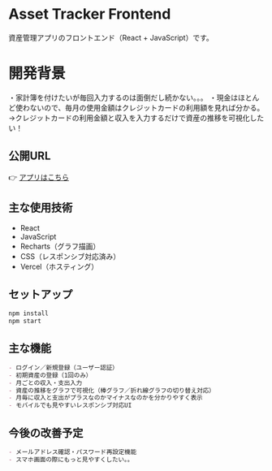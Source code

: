 # Asset Tracker Frontend

資産管理アプリのフロントエンド（React + JavaScript）です。

# 開発背景

・家計簿を付けたいが毎回入力するのは面倒だし続かない。。。
・現金はほとんど使わないので、毎月の使用金額はクレジットカードの利用額を見れば分かる。
→クレジットカードの利用金額と収入を入力するだけで資産の推移を可視化したい！

## 公開URL

👉 [アプリはこちら](https://asset-tracker-frontend.vercel.app/)

## 主な使用技術

- React
- JavaScript
- Recharts（グラフ描画）
- CSS（レスポンシブ対応済み）
- Vercel（ホスティング）

## セットアップ

```bash
npm install
npm start
```

## 主な機能

```md
- ログイン／新規登録（ユーザー認証）
- 初期資産の登録（1回のみ）
- 月ごとの収入・支出入力
- 資産の推移をグラフで可視化（棒グラフ／折れ線グラフの切り替え対応）
- 月毎に収入と支出がプラスなのかマイナスなのかを分かりやすく表示
- モバイルでも見やすいレスポンシブ対応UI
```
## 今後の改善予定

```md
- メールアドレス確認・パスワード再設定機能
- スマホ画面の際にもっと見やすくしたい。。
```